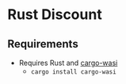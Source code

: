 # Rust Discount

## Requirements

* Requires Rust and [cargo-wasi](https://bytecodealliance.github.io/cargo-wasi/index.html)
  * `cargo install cargo-wasi`